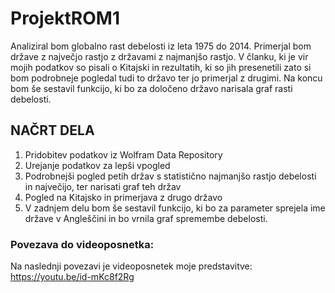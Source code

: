 # ProjektROM1
Analiziral bom globalno rast debelosti iz leta 1975 do 2014. Primerjal bom države z največjo rastjo z državami z najmanjšo rastjo. V članku, ki je vir mojih podatkov so pisali o Kitajski in rezultatih, ki so jih presenetili zato si bom podrobneje pogledal tudi to državo ter jo primerjal z drugimi. Na koncu bom še sestavil funkcijo, ki bo za določeno državo narisala graf rasti debelosti.

## NAČRT DELA
1. Pridobitev podatkov iz Wolfram Data Repository
2. Urejanje podatkov za lepši vpogled
3. Podrobnejši pogled petih držav s statistično najmanjšo rastjo debelosti in največijo, ter narisati graf teh držav
4. Pogled na Kitajsko in primerjava z drugo državo
5. V zadnjem delu bom še sestavil funkcijo, ki bo za parameter sprejela ime države v Angleščini in bo vrnila graf spremembe debelosti.

### Povezava do videoposnetka:
Na naslednji povezavi je videoposnetek moje predstavitve: https://youtu.be/id-mKc8f2Rg
